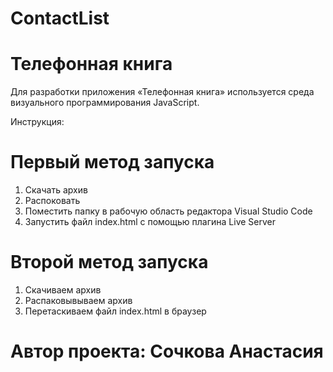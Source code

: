 # ContactList

# Телефонная книга

Для разработки приложения «Телефонная книга» используется среда визуального программирования JavaScript. 

Инструкция:

# Первый метод запуска

1. Скачать архив 
2. Распоковать 
2. Поместить папку в рабочую область редактора Visual Studio Code
3. Запустить файл index.html с помощью плагина Live Server

# Второй метод запуска

1. Скачиваем архив
2. Распаковывываем архив
3. Перетаскиваем файл index.html в браузер

# Автор проекта: Сочкова Анастасия 
